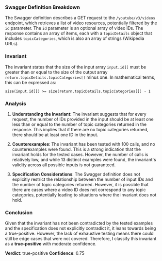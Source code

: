 ### Swagger Definition Breakdown
The Swagger definition describes a GET request to the `/youtube/v3/videos` endpoint, which retrieves a list of video resources, potentially filtered by the `id` parameter. The `id` parameter is an optional array of video IDs. The response contains an array of items, each with a `topicDetails` object that includes `topicCategories`, which is also an array of strings (Wikipedia URLs).

### Invariant
The invariant states that the size of the input array `input.id[]` must be greater than or equal to the size of the output array `return.topicDetails.topicCategories[]` minus one. In mathematical terms, this can be expressed as:

`size(input.id[]) >= size(return.topicDetails.topicCategories[]) - 1`

### Analysis
1. **Understanding the Invariant**: The invariant suggests that for every request, the number of IDs provided in the input should be at least one less than or equal to the number of topic categories returned in the response. This implies that if there are no topic categories returned, there should be at least one ID in the input.

2. **Counterexamples**: The invariant has been tested with 100 calls, and no counterexamples were found. This is a strong indication that the invariant holds for the tested cases. However, the number of calls is relatively low, and while 13 distinct examples were found, the invariant's validity across all possible inputs is not guaranteed.

3. **Specification Considerations**: The Swagger definition does not explicitly restrict the relationship between the number of input IDs and the number of topic categories returned. However, it is possible that there are cases where a video ID does not correspond to any topic categories, potentially leading to situations where the invariant does not hold.

### Conclusion
Given that the invariant has not been contradicted by the tested examples and the specification does not explicitly contradict it, it leans towards being a true-positive. However, the lack of exhaustive testing means there could still be edge cases that were not covered. Therefore, I classify this invariant as a **true-positive** with moderate confidence.

**Verdict**: true-positive
**Confidence**: 0.75
